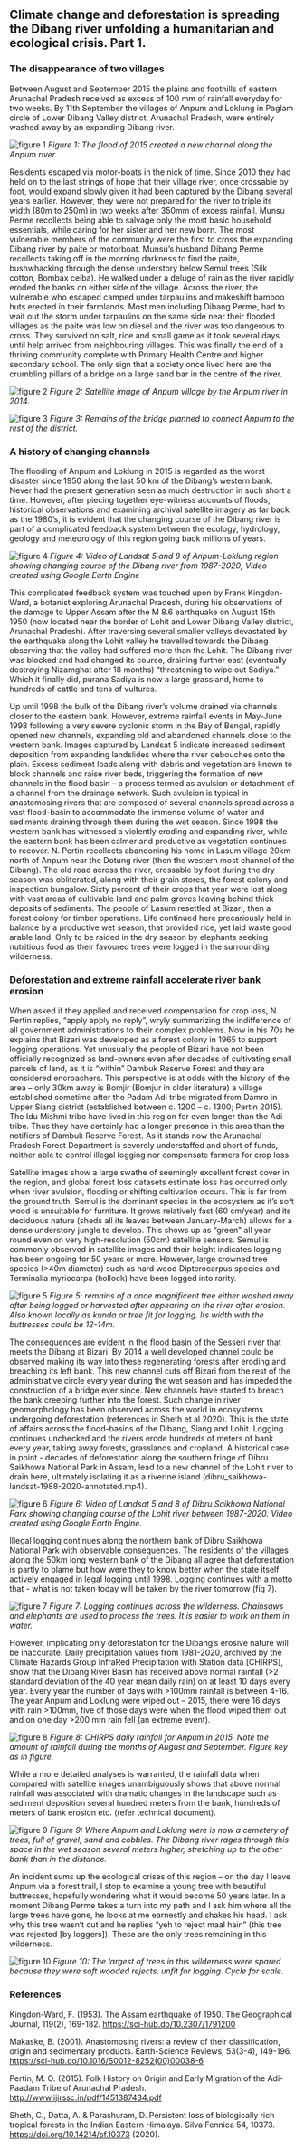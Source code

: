 ## Climate change and deforestation is spreading the Dibang river unfolding a humanitarian and ecological crisis. Part 1.

### The disappearance of two villages
Between August and September 2015 the plains and foothills of eastern Arunachal Pradesh received as excess of 100 mm of rainfall everyday for two weeks. By 11th September the villages of Anpum and Loklung in Paglam circle of Lower Dibang Valley district, Arunachal Pradesh, were entirely washed away by an expanding Dibang river.

![figure 1](https://github.com/monsoonforest/lower-dibang-flood/blob/main/datasets/images-for-part-i/fig-1-anpum-2015.jpeg)
*Figure 1: The flood of 2015 created a new channel along the Anpum river.*

Residents escaped via motor-boats in the nick of time. Since 2010 they had held on to the last strings of hope that their village river, once crossable by foot, would expand slowly given it had been captured by the Dibang several years earlier. However, they were not prepared for the river to triple its width (80m to 250m) in two weeks after 350mm of excess rainfall. Munsu Perme recollects being able to salvage only the most basic household essentials, while caring for her sister and her new born. The most vulnerable members of the community were the first to cross the expanding Dibang river by paite or motorboat. Munsu’s husband Dibang Perme recollects taking off in the morning darkness to find the paite, bushwhacking through the dense understory below Semul trees (Silk cotton, Bombax ceiba). He walked under a deluge of rain as the river rapidly eroded the banks on either side of the village. Across the river, the vulnerable who escaped camped under tarpaulins and makeshift bamboo huts erected in their farmlands. Most men including Dibang Perme, had to wait out the storm under tarpaulins on the same side near their flooded villages as the paite was low on diesel and the river was too dangerous to cross. They survived on salt, rice and small game as it took several days until help arrived from neighbouring villages. This was finally the end of a thriving community complete with Primary Health Centre and higher secondary school. The only sign that a society once lived here are the crumbling pillars of a bridge on a large sand bar in the centre of the river.

![figure 2](https://github.com/monsoonforest/lower-dibang-flood/blob/main/datasets/images-for-part-i/fig-2-anpum-2014.JPG.jpg)
*Figure 2:  Satellite image of Anpum village by the Anpum river in 2014.*

![figure 3](https://github.com/monsoonforest/lower-dibang-flood/blob/main/datasets/images-for-part-i/fig-3-anpum-bridge-2021.JPG)
*Figure 3: Remains of the bridge planned to connect Anpum to the rest of the district.*

### A history of changing channels
The flooding of Anpum and Loklung in 2015 is regarded as the worst disaster since 1950 along the last 50 km of the Dibang’s western bank. Never had the present generation seen as much destruction in such short a time. However, after piecing together eye-witness accounts of floods, historical observations and examining archival satellite imagery as far back as the 1980’s, it is evident that the changing course of the Dibang river is part of a complicated feedback system between the ecology, hydrology, geology and meteorology of this region going back millions of years.

![figure 4](https://youtu.be/5m63pDAZhMQ)
*Figure 4: Video of Landsat 5 and 8 of Anpum-Loklung region showing changing course of the Dibang river from 1987-2020; Video created using Google Earth Engine*

This complicated feedback system was touched upon by Frank Kingdon-Ward, a botanist exploring Arunachal Pradesh, during his observations of the damage to Upper Assam after the M 8.6 earthquake on August 15th 1950 (now located near the border of Lohit and Lower Dibang Valley district, Arunachal Pradesh). After traversing several smaller valleys devastated by the earthquake along the Lohit valley he travelled towards the Dibang observing that the valley had suffered more than the Lohit. The Dibang river was blocked and had changed its course, draining further east (eventually destroying Nizamghat after 18 months) “threatening to wipe out Sadiya.” Which it finally did, purana Sadiya is now a large grassland, home to hundreds of cattle and tens of vultures.

Up until 1998 the bulk of the Dibang river’s volume drained via channels closer to the eastern bank. However, extreme rainfall events in May-June 1998 following a very severe cyclonic storm in the Bay of Bengal, rapidly opened new channels, expanding old and abandoned channels close to the western bank. Images captured by Landsat 5 indicate increased sediment deposition from expanding landslides where the river debouches onto the plain. Excess sediment loads along with debris and vegetation are known to block channels and raise river beds, triggering the formation of new channels in the flood basin – a process termed as avulsion or detachment of a channel from the drainage network. Such avulsion is typical in anastomosing rivers that are composed of several channels spread across a vast flood-basin to accommodate the immense volume of water and sediments draining through them during the wet season. Since 1998 the western bank has witnessed a violently eroding and expanding river, while the eastern bank has been calmer and productive as vegetation continues to recover. N. Pertin recollects abandoning his home in Lasum village 20km north of Anpum near the Dotung river (then the western most channel of the Dibang). The old road across the river, crossable by foot during the dry season was obliterated, along with their grain stores, the forest colony and inspection bungalow. Sixty percent of their crops that year were lost along with vast areas of cultivable land and palm groves leaving behind thick deposits of sediments. The people of Lasum resettled at Bizari, then a forest colony for timber operations. Life continued here precariously held in balance by a productive wet season, that provided rice, yet laid waste good arable land. Only to be raided in the dry season by elephants seeking nutritious food as their favoured trees were logged in the surrounding wilderness.


### Deforestation and extreme rainfall accelerate river bank erosion
When asked if they applied and received compensation for crop loss, N. Pertin replies, “apply apply no reply”, wryly summarizing the indifference of all government administrations to their complex problems. Now in his 70s he explains that Bizari was developed as a forest colony in 1965 to support logging operations. Yet unusually the people of Bizari have not been officially recognized as land-owners even after decades of cultivating small parcels of  land, as it is “within” Dambuk Reserve Forest and they are considered encroachers. This perspective is at odds with the history of the area – only 30km away is Bomjir (Bomjur in older literature) a village established sometime after the Padam Adi tribe migrated from Damro in Upper Siang district (established between c. 1200 – c. 1300; Pertin 2015). The Idu Mishmi tribe have lived in this region for even longer than the Adi tribe. Thus they have certainly had a longer presence in this area than the notifiers of Dambuk Reserve Forest. As it stands now the Arunachal Pradesh Forest Department is severely understaffed and short of funds, neither able to control illegal logging nor compensate farmers for crop loss.

Satellite images show a large swathe of seemingly excellent forest cover in the region, and global forest loss datasets estimate loss has occurred only when river avulsion, flooding or shifting cultivation occurs. This is far from the ground truth, Semul is the dominant species in the ecosystem as it’s soft wood is unsuitable for furniture. It grows relatively fast (60 cm/year) and its deciduous nature (sheds all its leaves between January-March) allows for a dense understory jungle to develop. This shows up as “green” all year round even on very high-resolution (50cm) satellite sensors. Semul is commonly observed in satellite images and their height indicates logging has been ongoing for 50 years or more. However, large crowned tree species (>40m diameter) such as hard wood Dipterocarpus species and Terminalia myriocarpa (hollock) have been logged into rarity.

![figure 5](https://github.com/monsoonforest/lower-dibang-flood/blob/main/datasets/images-for-part-i/fig-5-IMG_20210304_112843-kunda-dibang-river.jpg)
*Figure 5: remains of a once magnificent tree either washed away after being logged or harvested after appearing on the river after erosion. Also known locally as kunda or tree fit for logging. Its width with the buttresses could be 12-14m.*

The consequences are evident in the flood basin of the Sesseri river that meets the Dibang at Bizari. By 2014 a well developed channel could be observed making its way into these regenerating forests after eroding and breaching its left bank. This new channel cuts off Bizari from the rest of the administrative circle every year during the wet season and has impeded the construction of a bridge ever since. New channels have started to breach the bank creeping further into the forest. Such change in river geomorphology has been observed across the world in ecosystems undergoing deforestation (references in Sheth et al 2020). This is the state of affairs across the flood-basins of the Dibang, Siang and Lohit. Logging continues unchecked and the rivers erode hundreds of meters of bank every year, taking away forests, grasslands and cropland. A historical case in point - decades of deforestation along the southern fringe of Dibru Saikhowa National Park in Assam, lead to a new channel of the Lohit river to drain here, ultimately isolating it as a riverine island (dibru_saikhowa-landsat-1988-2020-annotated.mp4).

![figure 6](https://youtu.be/2ksbqRQ1aOw)
*Figure 6: Video of Landsat 5 and 8 of Dibru Saikhowa National Park showing changing course of the Lohit river between 1987-2020. Video created using Google Earth Engine.*

Illegal logging continues along the northern bank of Dibru Saikhowa National Park with observable consequences. The residents of the villages along the 50km long western bank of the Dibang all agree that deforestation is partly to blame but how were they to know better when the state itself actively engaged in legal logging until 1998. Logging continues with a motto that - what is not  taken today will be taken by the river tomorrow (fig 7).

![figure 7](https://github.com/monsoonforest/lower-dibang-flood/blob/main/datasets/images-for-part-i/fig-7-DSC7052-kunda-loklung-2021.JPG)
*Figure 7: Logging continues across the wilderness. Chainsaws and elephants are used to process the trees. It is easier to work on them in water.*

However, implicating only deforestation for the Dibang’s erosive nature will be inaccurate. Daily precipitation values from 1981-2020, archived by the Climate Hazards Group InfraRed Precipitation with Station data [CHIRPS], show that the Dibang River Basin has received above normal rainfall (>2 standard deviation of the 40 year mean daily rain) on at least 10 days every year. Every year the number of days with >100mm rainfall is between 4-16. The year Anpum and Loklung were wiped out – 2015, there were 16 days with rain >100mm, five of those days were when the flood wiped them out and on one day >200 mm rain fell (an extreme event). 

![figure 8](https://github.com/monsoonforest/lower-dibang-flood/blob/main/datasets/images-for-part-i/fig-8-anpum-rainfall-2015-edit.jpg)
*Figure 8: CHIRPS daily rainfall for Anpum in 2015. Note the amount of rainfall during the months of August and September. Figure key as in figure.*

While a more detailed analyses is warranted, the rainfall data when compared with satellite images unambiguously shows that above normal rainfall was associated with dramatic changes in the landscape such as sediment deposition several hundred meters from the bank, hundreds of meters of bank erosion etc. (refer technical document).

![figure 9](https://github.com/monsoonforest/lower-dibang-flood/blob/main/datasets/images-for-part-i/fig-9-DSC7053-river-bed-anpum.JPG)
*Figure 9: Where Anpum and Loklung were is now a cemetery of trees, full of gravel, sand and cobbles. The Dibang river rages through this space in the wet season several meters higher, stretching up to the other bank than in the distance.*

An incident sums up the ecological crises of this region – on the day I leave Anpum via a forest trail, I stop to examine a young tree with beautiful buttresses, hopefully wondering what it would become 50 years later. In a moment Dibang Perme takes a turn into my path and I ask him where all the large trees have gone, he looks at me earnestly and shakes his head. I ask why this tree wasn’t cut and he replies “yeh to reject maal hain” (this tree was rejected [by loggers]). These are the only trees remaining in this wilderness.

![figure 10](https://github.com/monsoonforest/lower-dibang-flood/blob/main/datasets/images-for-part-i/fig-10-IMG_20210304_114151-last-remaining-trees.jpg)
*Figure 10: The largest of trees in this wilderness were spared because they were soft wooded rejects, unfit for logging. Cycle for scale.*

### References
Kingdon-Ward, F. (1953). The Assam earthquake of 1950. The Geographical Journal, 119(2), 169-182. https://sci-hub.do/10.2307/1791200

Makaske, B. (2001). Anastomosing rivers: a review of their classification, origin and sedimentary products. Earth-Science Reviews, 53(3-4), 149-196. https://sci-hub.do/10.1016/S0012-8252(00)00038-6

Pertin, M. O. (2015). Folk History on Origin and Early Migration of the Adi-Paadam Tribe of Arunachal Pradesh. http://www.ijirssc.in/pdf/1451387434.pdf

Sheth, C., Datta, A. & Parashuram, D. Persistent loss of biologically rich tropical forests in the Indian Eastern Himalaya. Silva Fennica 54, 10373. https://doi.org/10.14214/sf.10373 (2020).